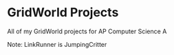 GridWorld Projects
==================

All of my GridWorld projects for AP Computer Science A

Note: LinkRunner is JumpingCritter
